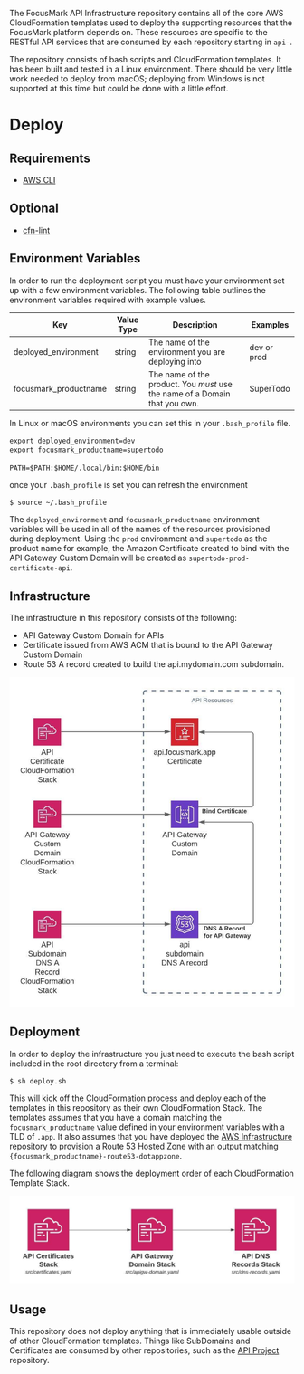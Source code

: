 The FocusMark API Infrastructure repository contains all of the core AWS CloudFormation templates used to deploy the supporting resources that the FocusMark platform depends on. These resources are specific to the RESTful API services that are consumed by each repository starting in `api-`.

The repository consists of bash scripts and CloudFormation templates. It has been built and tested in a Linux environment. There should be very little work needed to deploy from macOS; deploying from Windows is not supported at this time but could be done with a little effort.

# Deploy

## Requirements

- [AWS CLI](https://docs.aws.amazon.com/cli/latest/userguide/install-cliv1.html)

## Optional
- [cfn-lint](https://github.com/aws-cloudformation/cfn-python-lint)

## Environment Variables
In order to run the deployment script you must have your environment set up with a few environment variables. The following table outlines the environment variables required with example values.

| Key                  | Value Type | Description | Examples                                           |
|----------------------|------------|-------------|----------------------------------------------------|
| deployed_environment | string     | The name of the environment you are deploying into | dev or prod |
| focusmark_productname | string | The name of the product. You _must_ use the name of a Domain that you own. | SuperTodo |


In Linux or macOS environments you can set this in your `.bash_profile` file.

```
export deployed_environment=dev
export focusmark_productname=supertodo

PATH=$PATH:$HOME/.local/bin:$HOME/bin
```

once your `.bash_profile` is set you can refresh the environment

```
$ source ~/.bash_profile
```

The `deployed_environment` and `focusmark_productname` environment variables will be used in all of the names of the resources provisioned during deployment. Using the `prod` environment and `supertodo` as the product name for example, the Amazon Certificate created to bind with the API Gateway Custom Domain will be created as `supertodo-prod-certificate-api`.

## Infrastructure

The infrastructure in this repository consists of the following:

- API Gateway Custom Domain for APIs
- Certificate issued from AWS ACM that is bound to the API Gateway Custom Domain
- Route 53 A record created to build the api.mydomain.com subdomain.

![Resources](/docs/api-infrastructure-resources.jpeg)

## Deployment

In order to deploy the infrastructure you just need to execute the bash script included in the root directory from a terminal:

```
$ sh deploy.sh
```

This will kick off the CloudFormation process and deploy each of the templates in this repository as their own CloudFormation Stack. The templates assumes that you have a domain matching the `focusmark_productname` value defined in your environment variables with a TLD of `.app`. It also assumes that you have deployed the [AWS Infrastructure](https://github.com/focusmark/aws-infrastructure) repository to provision a Route 53 Hosted Zone with an output matching `{focusmark_productname}-route53-dotappzone`.

The following diagram shows the deployment order of each CloudFormation Template Stack.

![Deployment](/docs/api-infrastructure-deployment.jpeg)

## Usage
This repository does not deploy anything that is immediately usable outside of other CloudFormation templates. Things like SubDomains and Certificates are consumed by other repositories, such as the [API Project](https://github.com/focusmark/api-project) repository. 